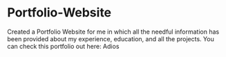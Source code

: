 # Portfolio-Website
Created a Portfolio Website for me in which all the needful information has been provided about my experience, education, and all the projects.
You can check this portfolio out here:
Adios

